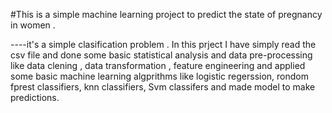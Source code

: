 #This is a simple machine learning project to predict the state of pregnancy in women .

 ----it's a simple clasification problem . In this prject I have simply read the csv file and done some  basic statistical analysis and data pre-processing like  data clening , data transformation , feature engineering and applied some basic
      machine learning algprithms like logistic regerssion, rondom fprest classifiers, knn classifiers, Svm classifers and made  model to make predictions.
